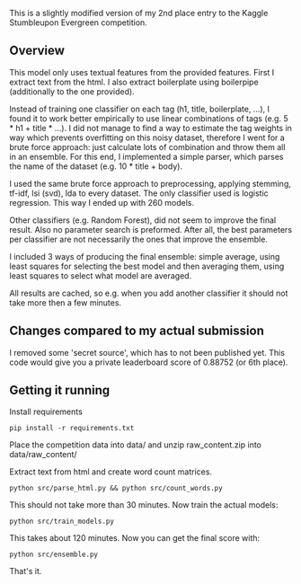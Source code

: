 This is a slightly modified version of my 2nd place entry to the Kaggle Stumbleupon Evergreen competition.

Overview
-----------

This model only uses textual features from the provided features. First I extract text from the html. I also extract 
boilerplate using boilerpipe (additionally to the one provided).

Instead of training one classifier on each tag (h1, title, boilerplate, ...), I found it to work better empirically 
to use linear combinations of tags (e.g. 5 * h1 + title * ...). I did not manage to find a way to estimate the 
tag weights in way which prevents overfitting on this noisy dataset, therefore I went for a brute force approach: 
just calculate lots of combination and throw them all in an ensemble. For this end, I implemented a simple parser, 
which parses the name of the dataset (e.g. 10 * title + body).

I used the same brute force approach to preprocessing, applying stemming, tf-idf, lsi (svd), lda to every dataset. The 
only classifier used is logistic regression. This way I ended up with 260 models.

Other classifiers (e.g. Random Forest), did not seem to improve the final result. Also no parameter search is preformed. 
After all, the best parameters per classifier are not necessarily the ones that improve the ensemble.

I included 3 ways of producing the final ensemble: simple average, using least squares for selecting the best model and then 
averaging them, using least squares to select what model are averaged.

All results are cached, so e.g. when you add another classifier it should not take more then a few minutes.

Changes compared to my actual submission
-----------

I removed some 'secret source', which has to not been published yet. This code would give you a private leaderboard score of 0.88752 (or 6th place).

Getting it running
-----------

Install requirements

  ```pip install -r requirements.txt ```

Place the competition data into data/ and unzip raw_content.zip into data/raw_content/

Extract text from html and create word count matrices.

  ```python src/parse_html.py && python src/count_words.py```

This should not take more than 30 minutes. Now train the actual models:

  ```python src/train_models.py```
  
This takes about 120 minutes. Now you can get the final score with:

  ```python src/ensemble.py```
  
  That's it.
